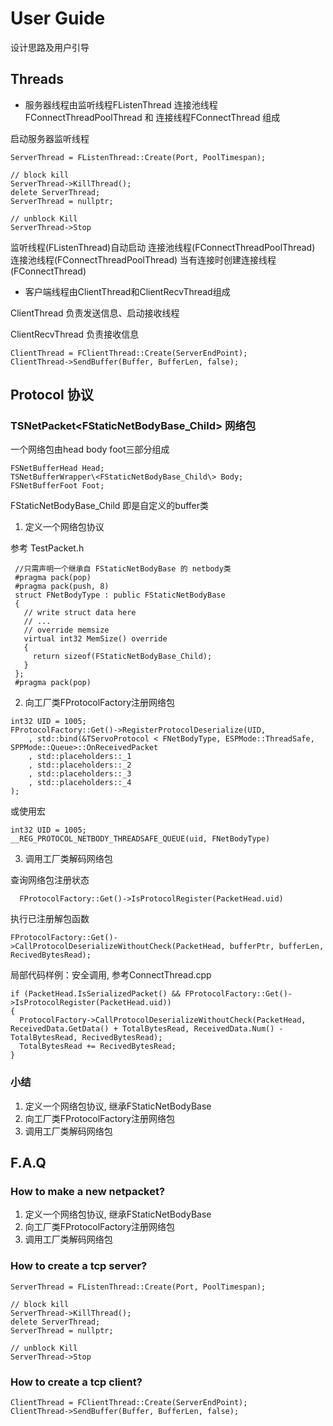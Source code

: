 # User Guide
设计思路及用户引导
## Threads

* 服务器线程由监听线程FListenThread 连接池线程 FConnectThreadPoolThread 和 连接线程FConnectThread 组成

启动服务器监听线程
```
ServerThread = FListenThread::Create(Port, PoolTimespan);

// block kill
ServerThread->KillThread();
delete ServerThread;
ServerThread = nullptr;

// unblock Kill
ServerThread->Stop
```
监听线程(FListenThread)自动启动 连接池线程(FConnectThreadPoolThread)
连接池线程(FConnectThreadPoolThread) 当有连接时创建连接线程(FConnectThread)

* 客户端线程由ClientThread和ClientRecvThread组成

ClientThread 负责发送信息、启动接收线程

ClientRecvThread 负责接收信息

```
ClientThread = FClientThread::Create(ServerEndPoint);
ClientThread->SendBuffer(Buffer, BufferLen, false);
```


## Protocol 协议

### TSNetPacket\<FStaticNetBodyBase_Child\> 网络包
一个网络包由head body foot三部分组成

```
FSNetBufferHead Head;
TSNetBufferWrapper\<FStaticNetBodyBase_Child\> Body;
FSNetBufferFoot Foot;
```

FStaticNetBodyBase_Child 即是自定义的buffer类

 1. 定义一个网络包协议

 参考 TestPacket.h

```
 //只需声明一个继承自 FStaticNetBodyBase 的 netbody类
 #pragma pack(pop)
 #pragma pack(push, 8)
 struct FNetBodyType : public FStaticNetBodyBase
 {
   // write struct data here
   // ...
   // override memsize
   virtual int32 MemSize() override
   {
     return sizeof(FStaticNetBodyBase_Child);
   }
 };
 #pragma pack(pop)
```

  2. 向工厂类FProtocolFactory注册网络包

```
int32 UID = 1005;
FProtocolFactory::Get()->RegisterProtocolDeserialize(UID,
	, std::bind(&TServoProtocol < FNetBodyType, ESPMode::ThreadSafe, SPPMode::Queue>::OnReceivedPacket
	, std::placeholders::_1
	, std::placeholders::_2
	, std::placeholders::_3
	, std::placeholders::_4
);
```
或使用宏
```
int32 UID = 1005;
__REG_PROTOCOL_NETBODY_THREADSAFE_QUEUE(uid, FNetBodyType)
```

  3. 调用工厂类解码网络包

查询网络包注册状态
```
  FProtocolFactory::Get()->IsProtocolRegister(PacketHead.uid)
```
执行已注册解包函数
```
FProtocolFactory::Get()->CallProtocolDeserializeWithoutCheck(PacketHead, bufferPtr, bufferLen, RecivedBytesRead);
```
局部代码样例：安全调用, 参考ConnectThread.cpp
```
if (PacketHead.IsSerializedPacket() && FProtocolFactory::Get()->IsProtocolRegister(PacketHead.uid))
{
  ProtocolFactory->CallProtocolDeserializeWithoutCheck(PacketHead, ReceivedData.GetData() + TotalBytesRead, ReceivedData.Num() - TotalBytesRead, RecivedBytesRead);
  TotalBytesRead += RecivedBytesRead;
}
```

### 小结
1. 定义一个网络包协议, 继承FStaticNetBodyBase
2. 向工厂类FProtocolFactory注册网络包
3. 调用工厂类解码网络包

## F.A.Q

### How to make a new netpacket?

1. 定义一个网络包协议, 继承FStaticNetBodyBase
2. 向工厂类FProtocolFactory注册网络包
3. 调用工厂类解码网络包

### How to create a tcp server?

```
ServerThread = FListenThread::Create(Port, PoolTimespan);

// block kill
ServerThread->KillThread();
delete ServerThread;
ServerThread = nullptr;

// unblock Kill
ServerThread->Stop
```


### How to create a tcp client?

```
ClientThread = FClientThread::Create(ServerEndPoint);
ClientThread->SendBuffer(Buffer, BufferLen, false);
```
